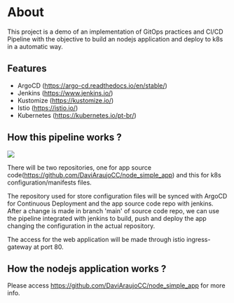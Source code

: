 # About

This project is a demo of an implementation of GitOps practices and CI/CD Pipeline with the objective to build an nodejs application and deploy to k8s in a automatic way.

## Features

* ArgoCD (https://argo-cd.readthedocs.io/en/stable/)
* Jenkins (https://www.jenkins.io/)
* Kustomize (https://kustomize.io/)
* Istio (https://istio.io/)
* Kubernetes (https://kubernetes.io/pt-br/)

## How this pipeline works ?

![](https://user-images.githubusercontent.com/70732391/139129181-0b1231da-a83e-4ebc-984c-d68b065191ec.jpg)

There will be two repositories, one for app source code(https://github.com/DaviAraujoCC/node_simple_app) and this for k8s configuration/manifests files.

The repository used for store configuration files will be synced with ArgoCD for Continuous Deployment and the app source code repo with jenkins.
After a change is made in branch 'main' of source code repo, we can use the pipeline integrated with jenkins to build, push and deploy the app changing the configuration in the actual repository.

The access for the web application will be made through istio ingress-gateway at port 80. 

## How the nodejs application works ?

Please access https://github.com/DaviAraujoCC/node_simple_app for more info.




